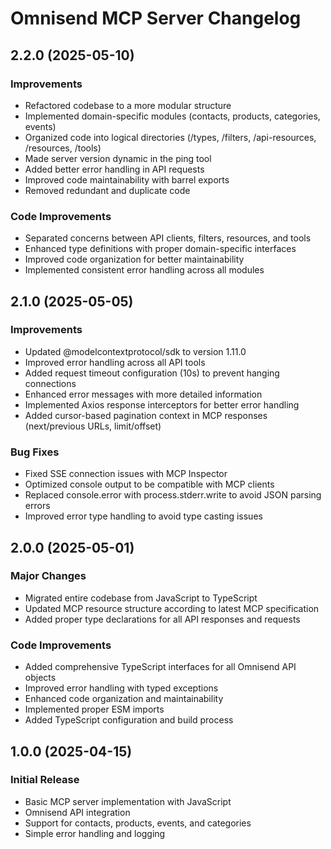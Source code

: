 # Omnisend MCP Server Changelog

## 2.2.0 (2025-05-10)

### Improvements

- Refactored codebase to a more modular structure
- Implemented domain-specific modules (contacts, products, categories, events)
- Organized code into logical directories (/types, /filters, /api-resources, /resources, /tools)
- Made server version dynamic in the ping tool
- Added better error handling in API requests
- Improved code maintainability with barrel exports
- Removed redundant and duplicate code

### Code Improvements

- Separated concerns between API clients, filters, resources, and tools
- Enhanced type definitions with proper domain-specific interfaces
- Improved code organization for better maintainability
- Implemented consistent error handling across all modules

## 2.1.0 (2025-05-05)

### Improvements

- Updated @modelcontextprotocol/sdk to version 1.11.0
- Improved error handling across all API tools
- Added request timeout configuration (10s) to prevent hanging connections
- Enhanced error messages with more detailed information
- Implemented Axios response interceptors for better error handling
- Added cursor-based pagination context in MCP responses (next/previous URLs, limit/offset)

### Bug Fixes

- Fixed SSE connection issues with MCP Inspector
- Optimized console output to be compatible with MCP clients
- Replaced console.error with process.stderr.write to avoid JSON parsing errors
- Improved error type handling to avoid type casting issues

## 2.0.0 (2025-05-01)

### Major Changes

- Migrated entire codebase from JavaScript to TypeScript
- Updated MCP resource structure according to latest MCP specification
- Added proper type declarations for all API responses and requests

### Code Improvements

- Added comprehensive TypeScript interfaces for all Omnisend API objects
- Improved error handling with typed exceptions
- Enhanced code organization and maintainability
- Implemented proper ESM imports
- Added TypeScript configuration and build process

## 1.0.0 (2025-04-15)

### Initial Release

- Basic MCP server implementation with JavaScript
- Omnisend API integration
- Support for contacts, products, events, and categories
- Simple error handling and logging
